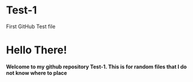# Test-1
First GitHub Test file
<h1>
 Hello There! 
</h1>
<h4>
 <p style="background-color=Tomato;">Welcome to my github repository Test-1. This is for random files that I do not know where to place</p>
</h4>
